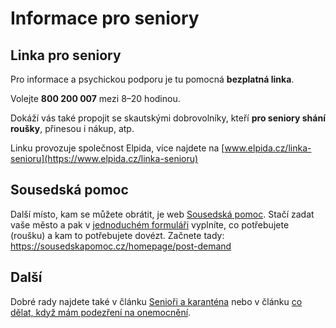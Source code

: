 # Informace pro seniory
## Linka pro seniory

Pro informace a psychickou podporu je tu pomocná **bezplatná linka**.

Volejte **800 200 007** mezi 8–20 hodinou.

Dokáží vás také propojit se skautskými dobrovolníky, kteří **pro seniory shání roušky**, přinesou i nákup, atp.

Linku provozuje společnost Elpida, více najdete na [www.elpida.cz/linka-senioru](https://www.elpida.cz/linka-senioru)

## Sousedská pomoc

Další místo, kam se můžete obrátit, je web [Sousedská pomoc](https://sousedskapomoc.cz/). Stačí zadat vaše město a pak
v [jednoduchém formuláři](https://sousedskapomoc.cz/homepage/post-demand) vyplníte, co potřebujete (roušku) a kam to
potřebujete dovézt. Začnete tady: https://sousedskapomoc.cz/homepage/post-demand

## Další

Dobré rady najdete také v článku [Senioři a karanténa](https://dvojka.rozhlas.cz/seniori-a-karantena-odpovedi-na-nejcastejsi-otazky-8164433)
nebo v článku [co dělat, když mám podezření na onemocnění](https://www.i60.cz/clanek/detail/25211/o-koronaviru-prehledne-kontakty-linky-pomoci-rady-co-delat-kdyz-mam-podezreni-na-onemocneni).
